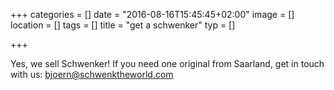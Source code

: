 +++
categories = []
date = "2016-08-16T15:45:45+02:00"
image = []
location = []
tags = []
title = "get a schwenker"
typ = []

+++

Yes, we sell Schwenker! If you need one original from Saarland, get in touch with us: [bjoern@schwenktheworld.com](bjoern@schwenktheworld.com)